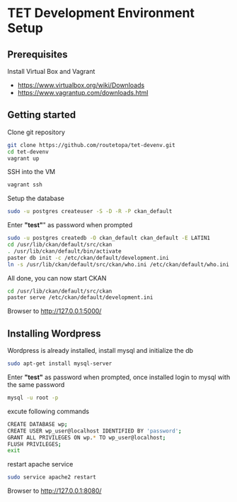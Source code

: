 # TET Development Environment Setup

## Prerequisites
Install Virtual Box and Vagrant 
- https://www.virtualbox.org/wiki/Downloads
- https://www.vagrantup.com/downloads.html

## Getting started 

Clone git repository 
```sh
git clone https://github.com/routetopa/tet-devenv.git
cd tet-devenv
vagrant up
```

SSH into the VM
```sh
vagrant ssh
```

Setup the database 
```sh
sudo -u postgres createuser -S -D -R -P ckan_default
```
Enter **"test"**" as password when prompted 

```sh
sudo -u postgres createdb -O ckan_default ckan_default -E LATIN1
cd /usr/lib/ckan/default/src/ckan
. /usr/lib/ckan/default/bin/activate
paster db init -c /etc/ckan/default/development.ini
ln -s /usr/lib/ckan/default/src/ckan/who.ini /etc/ckan/default/who.ini
```

All done, you can now start CKAN

```sh
cd /usr/lib/ckan/default/src/ckan
paster serve /etc/ckan/default/development.ini
```

Browser to http://127.0.0.1:5000/

## Installing Wordpress

Wordpress is already installed, install mysql and initialize the db

```sh
sudo apt-get install mysql-server
```

Enter **"test"** as password when prompted, once installed login to mysql with the same password 

```sh
mysql -u root -p
```

excute following commands

```sh
CREATE DATABASE wp;
CREATE USER wp_user@localhost IDENTIFIED BY 'password';
GRANT ALL PRIVILEGES ON wp.* TO wp_user@localhost;
FLUSH PRIVILEGES;
exit

```
restart apache service 

```sh
sudo service apache2 restart
```
Browser to http://127.0.0.1:8080/
